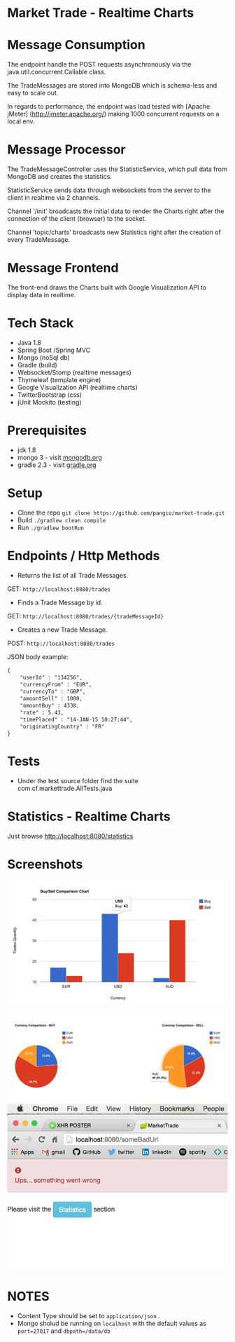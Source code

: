 
# Market Trade - Realtime Charts

# Message Consumption
The endpoint handle the POST requests asynchronously via the java.util.concurrent.Callable class.

The TradeMessages are stored into MongoDB which is schema-less and easy to scale out.

In regards to performance, the endpoint was load tested with [Apache jMeter] (http://jmeter.apache.org/)
making 1000 concurrent requests on a local env.

# Message Processor
The TradeMessageController uses the StatisticService, which pull data from MongoDB and creates the statistics.

StatisticService sends data through websockets from the server to the client in realtime via 2 channels.

Channel '/init' broadcasts the initial data to render the Charts right after the connection of the client (browser) to the socket.

Channel 'topic/charts' broadcasts new Statistics right after the creation of every TradeMessage.

# Message Frontend
The front-end draws the Charts built with Google Visualization API to display data in realtime.


# Tech Stack
*  Java 1.8
*  Spring Boot /Spring MVC
*  Mongo (noSql db)
*  Gradle (build)
*  Websocket/Stomp (realtime messages)
*  Thymeleaf (template engine)
*  Google Visualization API (realtime charts)
*  TwitterBootstrap (css)
*  jUnit Mockito (testing)

# Prerequisites
* jdk 1.8
* mongo 3 - visit [mongodb.org](https://www.mongodb.org/)
* gradle 2.3 - visit [gradle.org](https://gradle.org/)

# Setup
* Clone the repo ```git clone https://github.com/pangio/market-trade.git```
* Build ```./gradlew clean compile```
* Run  ```./gradlew bootRun```

# Endpoints / Http Methods


* Returns the list of all Trade Messages.

GET: ```http://localhost:8080/trades```

* Finds a Trade Message by id.

GET: ```http://localhost:8080/trades/{tradeMessageId}```

* Creates a new Trade Message.

POST: ```http://localhost:8080/trades```

JSON body example:
```
{
    "userId" : "134256",
    "currencyFrom" : "EUR",
    "currencyTo" : "GBP",
    "amountSell" : 1000,
    "amountBuy" : 4338,
    "rate" : 5.43,
    "timePlaced" : "14-JAN-15 10:27:44",
    "originatingCountry" : "FR"
}
```

# Tests
* Under the test source folder find the suite com.cf.markettrade.AllTests.java

# Statistics - Realtime Charts
Just browse [http://localhost:8080/statistics](http://localhost:8080/statistics)

# Screenshots

![Alt text](/screenshots/cf_currencies.png?raw=true "Currency Chart")
![Alt text](/screenshots/cf_buy_sell.png?raw=true "Buy/Sell Chart")
![Alt text](/screenshots/cf_error.png?raw=false "Error notification")


# NOTES
* Content Type should be set to ```application/json``` .
* Mongo sholud be running on ```localhost``` with the default values as ```port=27017``` and ```dbpath=/data/db```

